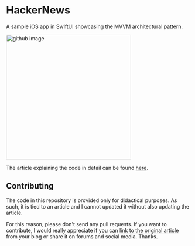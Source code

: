 # HackerNews
A sample iOS app in SwiftUI showcasing the MVVM architectural pattern.

<img width="341" alt="github image" src="https://matteomanferdini.com/wp-content/uploads/2023/12/the-example-app-to-showcase-the-mvvm-pattern-in-swiftui-scaled.jpeg">

The article explaining the code in detail can be found [here](https://matteomanferdini.com/swiftui-mvvm/).

## Contributing

The code in this repository is provided only for didactical purposes. As such, it is tied to an article and I cannot updated it without also updating the article.

For this reason, please don't send any pull requests. If you want to contribute, I would really appreciate if you can [link to the original article](https://matteomanferdini.com/swiftui-mvvm/) from your blog or share it on forums and social media. Thanks.
